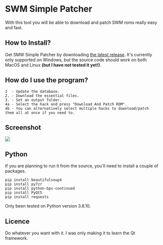 # SWM Simple Patcher

With this tool you will be able to download and patch SWM roms really easy and fast.


## How to Install?

Get SMW Simple Patcher by downloading [the latest release](https://github.com/Propag4nd4lf/smwsimplepatcher/releases). It's currently only supported on Windows, but the source code should work on both MacOS and Linux __(but I have not tested it yet!)__.


## How do I use the program?

```
1  - Update the database.
2. - Download the essential files.
3. - Set an output folder.
4a - Select the hack and press "Download And Patch ROM".
4b - You can alternatively select multiple hacks to download/patch them all at once if you need to.
```


## Screenshot

![](https://i.imgur.com/ZZNoXKC.gif)


## Python

If you are planning to run it from the source, you'll need to install a couple of packages.
```
pip install beautifulsoup4
pip install py7zr
pip install python-bps-continued
pip install PyQt5
pip install requests
```
Only been tested on Python version 3.8.10.

## Licence

Do whatever you want with it. I was only making it to learn the Qt framework.
